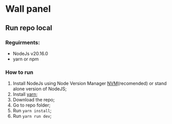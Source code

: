 # Wall panel

## Run repo local

### Reguirments:

- NodeJs v20.16.0
- yarn or npm

### How to run

1. Install NodeJs using Node Version Manager [NVM](https://www.freecodecamp.org/news/nvm-for-windows-how-to-download-and-install-node-version-manager-in-windows-10/)(recomended) or stand alone version of NodeJS;
2. Install [yarn](https://classic.yarnpkg.com/lang/en/docs/install/#windows-stable);
3. Download the repo;
4. Go to repo folder;
5. Run `yarn install`;
6. Run `yarn run dev`;
